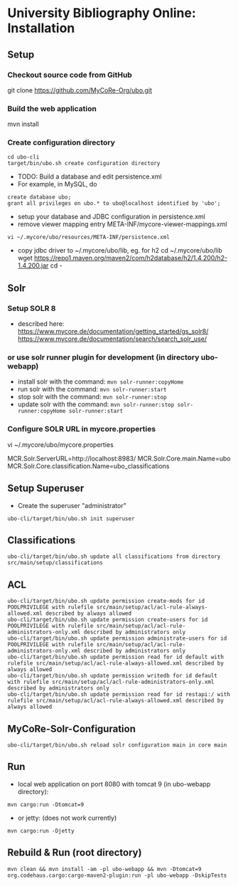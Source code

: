 # University Bibliography Online: Installation

## Setup

### Checkout source code from GitHub
git clone https://github.com/MyCoRe-Org/ubo.git

### Build the web application
mvn install

### Create configuration directory
```
cd ubo-cli
target/bin/ubo.sh create configuration directory
```

- TODO: Build a database and edit persistence.xml
- For example, in MySQL, do
```
create database ubo;
grant all privileges on ubo.* to ubo@localhost identified by 'ubo';
```
- setup your database and JDBC configuration in persistence.xml
- remove viewer mapping entry <mapping-file>META-INF/mycore-viewer-mappings.xml</mapping-file>
```
vi ~/.mycore/ubo/resources/META-INF/persistence.xml
```

- copy jdbc driver to ~/.mycore/ubo/lib, eg. for h2
cd ~/.mycore/ubo/lib
wget https://repo1.maven.org/maven2/com/h2database/h2/1.4.200/h2-1.4.200.jar
cd -

## Solr 
### Setup SOLR 8 
- described here:
https://www.mycore.de/documentation/getting_started/gs_solr8/
https://www.mycore.de/documentation/search/search_solr_use/

### or use solr runner plugin for development (in directory ubo-webapp)
 - install solr with the command: `mvn solr-runner:copyHome`
 - run solr with the command: `mvn solr-runner:start`
 - stop solr with the command: `mvn solr-runner:stop`
 - update solr with the command: `mvn solr-runner:stop solr-runner:copyHome solr-runner:start`

### Configure SOLR URL in mycore.properties
vi ~/.mycore/ubo/mycore.properties

  MCR.Solr.ServerURL=http://localhost:8983/
  MCR.Solr.Core.main.Name=ubo
  MCR.Solr.Core.classification.Name=ubo_classifications

## Setup Superuser

- Create the superuser "administrator"
```
ubo-cli/target/bin/ubo.sh init superuser
```
## Classifications
```
ubo-cli/target/bin/ubo.sh update all classifications from directory src/main/setup/classifications
```

## ACL
```
ubo-cli/target/bin/ubo.sh update permission create-mods for id POOLPRIVILEGE with rulefile src/main/setup/acl/acl-rule-always-allowed.xml described by always allowed
ubo-cli/target/bin/ubo.sh update permission create-users for id POOLPRIVILEGE with rulefile src/main/setup/acl/acl-rule-administrators-only.xml described by administrators only
ubo-cli/target/bin/ubo.sh update permission administrate-users for id POOLPRIVILEGE with rulefile src/main/setup/acl/acl-rule-administrators-only.xml described by administrators only
ubo-cli/target/bin/ubo.sh update permission read for id default with rulefile src/main/setup/acl/acl-rule-always-allowed.xml described by always allowed
ubo-cli/target/bin/ubo.sh update permission writedb for id default with rulefile src/main/setup/acl/acl-rule-administrators-only.xml described by administrators only
ubo-cli/target/bin/ubo.sh update permission read for id restapi:/ with rulefile src/main/setup/acl/acl-rule-always-allowed.xml described by always allowed
```

## MyCoRe-Solr-Configuration
```
ubo-cli/target/bin/ubo.sh reload solr configuration main in core main
```

## Run 
- local web application on port 8080 with tomcat 9 (in ubo-webapp directory):
```
mvn cargo:run -Dtomcat=9
```
- or jetty: (does not work currently)
```
mvn cargo:run -Djetty
```
## Rebuild & Run (root directory)
```
mvn clean && mvn install -am -pl ubo-webapp && mvn -Dtomcat=9 org.codehaus.cargo:cargo-maven2-plugin:run -pl ubo-webapp -DskipTests
```

